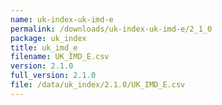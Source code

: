 ```yaml
---
name: uk-index-uk-imd-e
permalink: /downloads/uk-index-uk-imd-e/2_1_0
package: uk_index
title: uk_imd_e
filename: UK_IMD_E.csv
version: 2.1.0
full_version: 2.1.0
file: /data/uk_index/2.1.0/UK_IMD_E.csv
---
```

